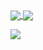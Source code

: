 <a href="https://github.com/anuraghazra/github-readme-stats">
  <img align="center" src="https://github-readme-stats.vercel.app/api?username=fatihbalsoy&count_private=true&show_icons=true&include_all_commits=true&hide_border=true&hide_title=true&theme=transparent&rank_icon=github" />
</a>
<a href="https://github.com/anuraghazra/github-readme-stats">
  <img align="center" src="https://github-readme-stats.vercel.app/api/top-langs/?username=fatihbalsoy&langs_count=10&hide_title=true&hide_border=true&layout=compact&theme=transparent" />
</a>
<p></p>
<a>
  <img align="center" src="https://komarev.com/ghpvc/?username=fatihbalsoy&style=for-the-badge&color=blue" />
</a>